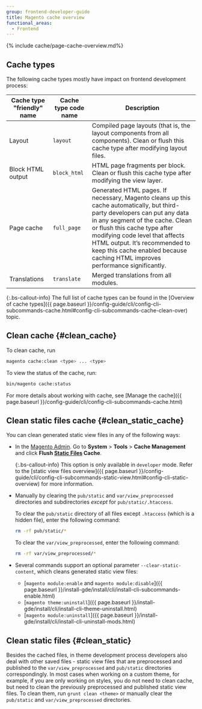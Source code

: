 ```yaml
---
group: frontend-developer-guide
title: Magento cache overview
functional_areas:
  - Frontend
---
```


{% include cache/page-cache-overview.md%}

## Cache types

The following cache types mostly have impact on frontend development process:

| Cache type "friendly" name | Cache type code name | Description                                                                                                                                                                                                                                                                                                                                       |
|----------------------------|----------------------|---------------------------------------------------------------------------------------------------------------------------------------------------------------------------------------------------------------------------------------------------------------------------------------------------------------------------------------------------|
| Layout                     | `layout`             | Compiled page layouts (that is, the layout components from all components). Clean or flush this cache type after modifying layout files.                                                                                                                                                                                                          |
| Block HTML output          | `block_html`         | HTML page fragments per block. Clean or flush this cache type after modifying the view layer.                                                                                                                                                                                                                                                     |
| Page cache                 | `full_page`          | Generated HTML pages. If necessary, Magento cleans up this cache automatically, but third-party developers can put any data in any segment of the cache. Clean or flush this cache type after modifying code level that affects HTML output. It’s recommended to keep this cache enabled because caching HTML improves performance significantly. |
| Translations               | `translate`          | Merged translations from all modules.                                                                                                                                                                                                                                                                                                             |

 {:.bs-callout-info}
The full list of cache types can be found in the [Overview of cache types]({{ page.baseurl }}/config-guide/cli/config-cli-subcommands-cache.html#config-cli-subcommands-cache-clean-over) topic.

## Clean cache {#clean_cache}

To clean cache, run

```bash
magento cache:clean <type> ... <type>
```

To view the status of the cache, run:

```bash
bin/magento cache:status
```

For more details about working with cache, see [Manage the cache]({{ page.baseurl }}/config-guide/cli/config-cli-subcommands-cache.html)

## Clean static files cache {#clean_static_cache}

You can clean generated static view files in any of the following ways:

-  In the [Magento Admin](https://glossary.magento.com/magento-admin). Go to **System** > **Tools** > **Cache Management** and click **Flush [Static Files](https://glossary.magento.com/static-files) Cache**.

    {:.bs-callout-info}
   This option is only available in `developer` mode. Refer to the [static view files overview]({{ page.baseurl }}/config-guide/cli/config-cli-subcommands-static-view.html#config-cli-static-overview) for more information.

-  Manually by clearing the `pub/static` and `var/view_preprocessed` directories and subdirectories _except_ for `pub/static/.htaccess`.

   To clear the `pub/static` directory of all files except `.htaccess` (which is a hidden file), enter the following command:

   ```bash
   rm -rf pub/static/*
   ```

   To clear the `var/view_preprocessed`, enter the following command:

   ```bash
   rm -rf var/view_preprocessed/*
   ```

-  Several commands support an optional parameter `--clear-static-content`, which cleans generated static view files:

   -  [`magento module:enable` and `magento module:disable`]({{ page.baseurl }}/install-gde/install/cli/install-cli-subcommands-enable.html)
   -  [`magento theme:uninstall`]({{ page.baseurl }}/install-gde/install/cli/install-cli-theme-uninstall.html)
   -  [`magento module:uninstall`]({{ page.baseurl }}/install-gde/install/cli/install-cli-uninstall-mods.html)

## Clean static files {#clean_static}

Besides the cached files, in theme development process developers also deal with other saved files - static view files that are preprocessed and published to the `var/view_preprocessed` and `pub/static` directories correspondingly. In most cases when working on a custom theme, for example, if you are only working on styles, you do not need to clean cache, but need to clean the previously preprocessed and published static view files. To clean them, run  `grunt clean <theme>` or manually clear the `pub/static` and `var/view_preprocessed` directories.
